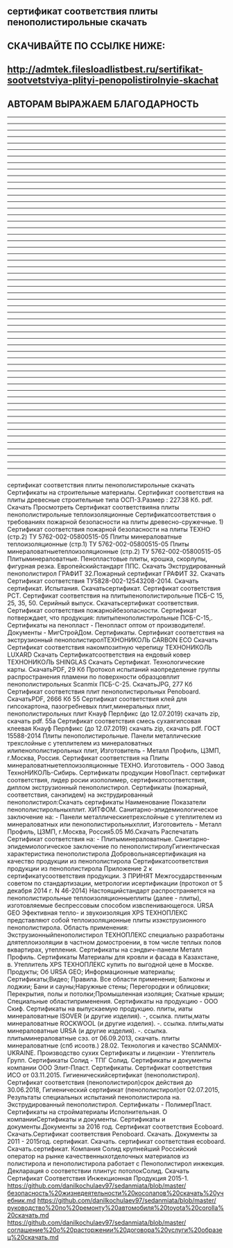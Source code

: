 сертификат соответствия плиты пенополистирольные скачать
--------------------------------------------------
СКАЧИВАЙТЕ ПО ССЫЛКЕ НИЖЕ:
--------------------------------------------------
http://admtek.filesloadlistbest.ru/sertifikat-sootvetstviya-plityi-penopolistirolnyie-skachat
--------------------------------------------------
АВТОРАМ ВЫРАЖАЕМ БЛАГОДАРНОСТЬ
--------------------------------------------------
--------------------------------------------------
--------------------------------------------------
--------------------------------------------------
--------------------------------------------------
--------------------------------------------------
--------------------------------------------------
--------------------------------------------------
--------------------------------------------------
--------------------------------------------------
--------------------------------------------------
--------------------------------------------------
--------------------------------------------------
--------------------------------------------------
--------------------------------------------------
--------------------------------------------------
--------------------------------------------------
--------------------------------------------------
--------------------------------------------------
--------------------------------------------------
--------------------------------------------------
--------------------------------------------------
--------------------------------------------------
--------------------------------------------------
--------------------------------------------------
--------------------------------------------------
--------------------------------------------------
--------------------------------------------------
--------------------------------------------------
--------------------------------------------------
--------------------------------------------------
--------------------------------------------------
--------------------------------------------------
--------------------------------------------------
--------------------------------------------------
--------------------------------------------------
--------------------------------------------------
--------------------------------------------------
--------------------------------------------------
--------------------------------------------------
--------------------------------------------------
--------------------------------------------------
--------------------------------------------------
--------------------------------------------------
--------------------------------------------------
--------------------------------------------------
--------------------------------------------------
--------------------------------------------------
--------------------------------------------------
--------------------------------------------------
--------------------------------------------------
--------------------------------------------------
--------------------------------------------------
--------------------------------------------------
--------------------------------------------------
--------------------------------------------------
--------------------------------------------------
сертификат соответствия плиты пенополистирольные скачать Сертификаты на строительные материалы. Сертификат соответствия на плиты древесные строительные типа ОСП-3.Размер : 227.38 Кб. pdf. Скачать  Просмотреть  Сертификат соответствияна плиты пенополистирольные теплоизоляционные  Сертификатсоответствия о требованиях пожарной безопасности на плиты древесно-сружечные. 1)  Сертификат соответствия пожарной безопасности на плиты ТЕХНО (стр.2)  ТУ 5762-002-05800515-05 Плиты минераловатные теплоизоляционные (стр.1)  ТУ 5762-002-05800515-05 Плиты минераловатныетеплоизоляционные (стр.2)  ТУ 5762-002-05800515-05 Плитыминераловатные. Пенопластовые плиты, крошка, скорлупы, фигурная резка. Европейскийстандарт ППС. Скачать  Экструдированный пенополистирол ГРАФИТ 32.Пожарный сертификат ГРАФИТ 32. Скачать  Сертификат соответствия ТУ5828-002-12543208-2014. Скачать сертификат. Испытания. Скачатьсертификат. Сертификат соответствия РСТ. Сертификат соответствия на плитыпенополистирольные ПСБ-С 15, 25, 35, 50. Серийный выпуск. Скачатьсертификат соответствия. Сертификат соответствия пожарнойбезопасности. Сертификат потверждает, что продукция: плитыпенополистирольные ПСБ-С-15,. Сертификаты на пенопласт - Пенопласт оптом от производителя!. Документы - МигСтройДом. Сертификаты. Сертификат соответствия на экструзионный пенополистиролТЕХНОНИКОЛЬ CARBON ECO  Скачать  Сертификат соответствия накомпозитную черепицу ТЕХНОНИКОЛЬ LUXARD  Скачать  Сертификатсоответствия на ендовый ковер ТЕХНОНИКОЛЬ SHINGLAS  Скачать Сертификат. Технологические карты. СкачатьPDF, 29 Кб  Протокол испытаний наопределение группы распространения пламени по поверхности образцовплит пенополистирольных Scanmix ПСБ-С-25. СкачатьJPG, 277 Кб Сертификат соответствия плит пенополистирольных Penoboard. СкачатьPDF, 2666 Кб
55 Сертификат соответствия клей для гипсокартона, пазогребневых плит,минеральных плит, пенополистирольных плит  Кнауф Перлфикс (до 12.07.2019) скачать zip, скачать pdf. 55а Сертификат соответствия смесь сухаягипсовая клеевая Кнауф Перлфикс (до 12.07.2019) скачать zip, скачать pdf. ГОСТ 15588-2014 Плиты пенополистирольные. Панели металлические трехслойные с утеплителем из минераловатных илипенополистирольных плит, Изготовитель - Металл Профиль, ЦЗМП, г.Москва, Россия. Сертификат соответствия на Плиты минераловатныетеплоизоляционные ТЕХНО. Изготовитель - ООО Завод ТехноНИКОЛЬ-Сибирь. Сертификаты продукции НовоПласт. сертификат соответствия, лидер росии изополимер, сертификатсоответствия, диплом экструзионный пенополистирол. Сертификаты (пожарный, соответствия, санэпидем) на экструдированный пенополистирол:Скачать сертификаты  Наименование Показатели пенополистирольныхплит. ХИТФОМ. Санитарно-эпидемиологическое заключение на: - Панели металлическиетрехслойные с утеплителем из минераловатных или пенополистирольныхплит, Изготовитель - Металл Профиль, ЦЗМП, г.Москва, Россия5.05 Мб.Скачать  Распечатать  Сертификат соответствия на: - Плитыминераловатные. Санитарно-эпидемиологическое заключение по пенополистиролуГигиентическая характеристика пенополистирола Добровольнаясертификация на качество продукции из пенополистирола Сертификатсоответствия продукции из пенополистирола Приложение 2 к сертификатусоответствия продукции. 3 ПРИНЯТ Межгосударственным советом по стандартизации, метрологии исертификации (протокол от 5 декабря 2014 г. N 46-2014)  Настоящийстандарт распространяется на пенополистирольные теплоизоляционныеплиты (далее - плиты), изготовляемые беспрессовым способом извспенивающегося. URSA GEO Эфективная тепло- и звукоизоляция
XPS ТЕХНОПЛЕКС  представляют собой теплоизоляционные плиты изэкструзионного пенополистирола. Область применения: Экструзионныйпенополистирол ТЕХНОПЛЕКС специально разработаны длятеплоизоляции в частном домостроении, в том числе теплых полов вквартирах, утепления. Сертификаты на сэндвич-панели Металл Профиль. Сертификаты  Материалы для кровли и фасада в Казахстане, в. Утеплитель XPS ТЕХНОПЛЕКС купить по выгодной цене в Москве. Продукты; Об URSA GEO; Информационные материалы; Сертификаты;Видео; Правила. Все области применения; Балконы и лоджии; Бани и сауны;Наружные стены; Перегородки и облицовки; Перекрытия, полы и потолки;Промышленная изоляция; Скатные крыши; Специальные областиприменения. Сертификаты на продукцию - ООО Скиф. Сертификаты на выпускаемую продукцию. плиты, иаты минераловатные ISOVER (и другие изделия). -, ссылка. плиты,маты минераловатные ROCKWOOL (и другие изделия). -. ссылка. плиты,маты минераловатные URSA (и другие изделия). -. ссылка. плитыминераловатные сэз. от 06.09.2013, скачать. плиты минераловатные (спб исоотв.) 28.02. Технология и качество  SCANMIX-UKRAINE. Производство сухих
Сертификаты и лицензии - Утеплитель Групп. Сертификаты Солид - ТПГ Солид. Сертификаты и документы компании ООО Элит-Пласт. Сертификаты. Cертификат соответствия ИСО от 03.11.2015. Гигиеническийсертификат (пенополистирол). Сертификат соответствия (пенополистирол)срок действия до 30.06.2018, Гигиенический сертификат (пенополистирол)от 02.07.2015, Результаты специальных испытаний пенополистирола на. Экструдированный пенополистирол. Сертификаты - ПолимерПласт. Сертификаты на стройматериалы  Исполнительная. О компанииCертификаты и документы. Cертификаты и документы.Документы за 2016 год. Сертификат соответствия Ecoboard. Скачать.Сертификат соответствия Penoboard. Скачать. Документы за 2011 - 2015год. сертификат. Скачать. сертификат соответствия ecoboard. Скачать.сертификат. Компания Солид крупнейший Российский оператор на рынке качественныхотделочных материалов из полистирола и пенополистирола работает с Пенополистирол инжекция. Декларация о соответствии плинтус потолокСолид. Скачать  Сертификат Соответствия Инжекционная Продукция 2015-1.
https://github.com/danilkochulaev97/sedanmiata/blob/master/безопасность%20жизнедеятельности%20косолапов%20скачать%20учебник.md
https://github.com/danilkochulaev97/sedanmiata/blob/master/руководство%20по%20ремонту%20автомобиля%20toyota%20corolla%20скачать.md
https://github.com/danilkochulaev97/sedanmiata/blob/master/соглашение%20о%20расторжении%20договора%20услуги%20образец%20скачать.md